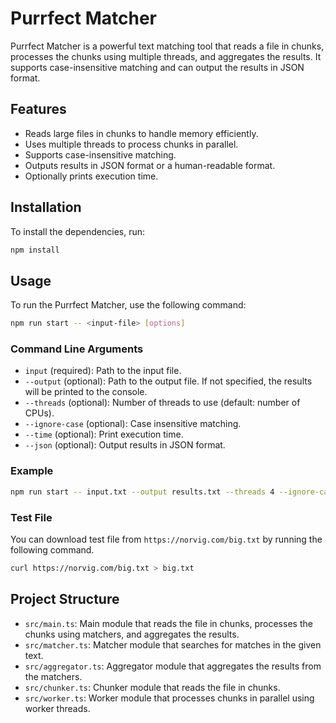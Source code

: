 # Purrfect Matcher

Purrfect Matcher is a powerful text matching tool that reads a file in chunks, processes the chunks using multiple threads, and aggregates the results. It supports case-insensitive matching and can output the results in JSON format.

## Features

- Reads large files in chunks to handle memory efficiently.
- Uses multiple threads to process chunks in parallel.
- Supports case-insensitive matching.
- Outputs results in JSON format or a human-readable format.
- Optionally prints execution time.

## Installation

To install the dependencies, run:

```sh
npm install
```
## Usage
To run the Purrfect Matcher, use the following command:
```bash
npm run start -- <input-file> [options]
```
### Command Line Arguments
- `input` (required): Path to the input file.
- `--output` (optional): Path to the output file. If not specified, the results will be printed to the console.
- `--threads` (optional): Number of threads to use (default: number of CPUs).
- `--ignore-case` (optional): Case insensitive matching.
- `--time` (optional): Print execution time.
- `--json` (optional): Output results in JSON format.

### Example
```bash
npm run start -- input.txt --output results.txt --threads 4 --ignore-case --time --json
```

### Test File
You can download test file from `https://norvig.com/big.txt` by running the following command.

```bash
curl https://norvig.com/big.txt > big.txt
``` 

## Project Structure
- `src/main.ts`: Main module that reads the file in chunks, processes the chunks using matchers, and aggregates the results.
- `src/matcher.ts`: Matcher module that searches for matches in the given text.
- `src/aggregator.ts`: Aggregator module that aggregates the results from the matchers.
- `src/chunker.ts`: Chunker module that reads the file in chunks.
- `src/worker.ts`: Worker module that processes chunks in parallel using worker threads.